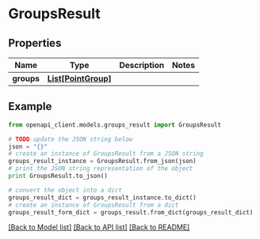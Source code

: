 # GroupsResult


## Properties
Name | Type | Description | Notes
------------ | ------------- | ------------- | -------------
**groups** | [**List[PointGroup]**](PointGroup.md) |  | 

## Example

```python
from openapi_client.models.groups_result import GroupsResult

# TODO update the JSON string below
json = "{}"
# create an instance of GroupsResult from a JSON string
groups_result_instance = GroupsResult.from_json(json)
# print the JSON string representation of the object
print GroupsResult.to_json()

# convert the object into a dict
groups_result_dict = groups_result_instance.to_dict()
# create an instance of GroupsResult from a dict
groups_result_form_dict = groups_result.from_dict(groups_result_dict)
```
[[Back to Model list]](../README.md#documentation-for-models) [[Back to API list]](../README.md#documentation-for-api-endpoints) [[Back to README]](../README.md)


